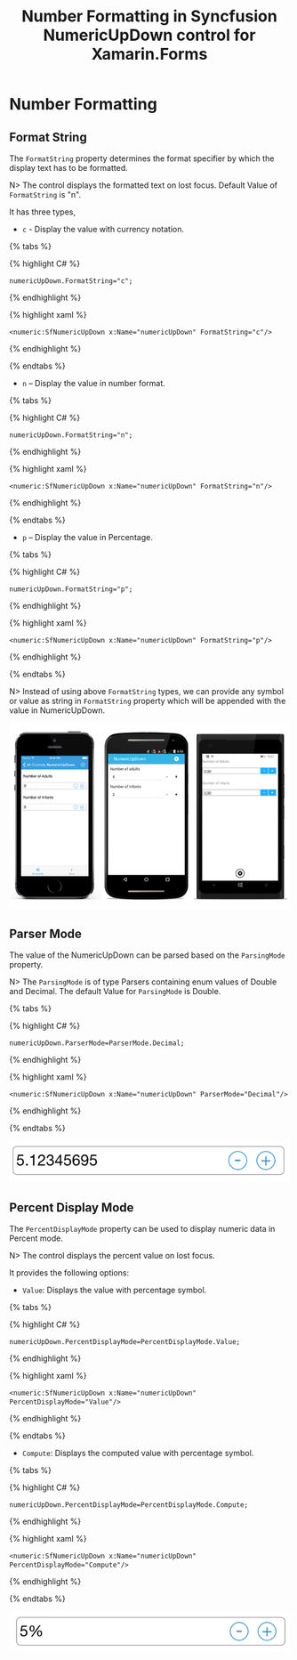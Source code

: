 ﻿---
layout: post
title: Number Formatting in Syncfusion NumericUpDown control for Xamarin.Forms
description: Learn how to add format String, enable parser mode and percent display mode for NumericUpDown control.
platform: Xamarin.Forms
control: NumericUpDown
documentation: ug
---
# Number Formatting

## Format String

The `FormatString` property determines the format specifier by which the display text has to be formatted. 

N> The control displays the formatted text on lost focus. Default Value of `FormatString` is "n".

It has three types,

* `c` - Display the value with currency notation.

{% tabs %}
	
{% highlight C# %}
	
	numericUpDown.FormatString="c";
	 
{% endhighlight %}

{% highlight xaml %}

	<numeric:SfNumericUpDown x:Name="numericUpDown" FormatString="c"/>
	
{% endhighlight %}

{% endtabs %}

* `n` – Display the value in number format.
	
{% tabs %}	
	
{% highlight C# %}
	
	numericUpDown.FormatString="n";
	 
{% endhighlight %}

{% highlight xaml %}

	<numeric:SfNumericUpDown x:Name="numericUpDown" FormatString="n"/>
	
{% endhighlight %}

{% endtabs %}

* `p` – Display the value in Percentage.
	
{% tabs %}	
	
{% highlight C# %}

	numericUpDown.FormatString="p";
	 
{% endhighlight %}

{% highlight xaml %}

	<numeric:SfNumericUpDown x:Name="numericUpDown" FormatString="p"/>
	
{% endhighlight %}

{% endtabs %}

	
N> Instead of using above `FormatString` types, we can provide any symbol or value as string in `FormatString` property which will be appended with the value in NumericUpDown.

![](images/format.png)

## Parser Mode

The value of the NumericUpDown can be parsed based on the `ParsingMode` property. 

N> The `ParsingMode` is of type Parsers containing enum values of Double and Decimal. The default Value for `ParsingMode` is Double.

{% tabs %}

{% highlight C# %}

	numericUpDown.ParserMode=ParserMode.Decimal;
	  
{% endhighlight %}

{% highlight xaml %}

	<numeric:SfNumericUpDown x:Name="numericUpDown" ParserMode="Decimal"/>
	
{% endhighlight %}

{% endtabs %}


![](images/ParserMode.png)

## Percent Display Mode

The `PercentDisplayMode` property can be used to display numeric data in Percent mode. 

N> The control displays the percent value on lost focus. 

It provides the following options:

* `Value`: Displays the value with percentage symbol.

{% tabs %}

{% highlight C# %}

	numericUpDown.PercentDisplayMode=PercentDisplayMode.Value;

{% endhighlight %}

{% highlight xaml %}

	<numeric:SfNumericUpDown x:Name="numericUpDown" PercentDisplayMode="Value"/>
	
{% endhighlight %}

{% endtabs %}


* `Compute`: Displays the computed value with percentage symbol.

{% tabs %}

{% highlight C# %}

	numericUpDown.PercentDisplayMode=PercentDisplayMode.Compute;

{% endhighlight %}

{% highlight xaml %}

	<numeric:SfNumericUpDown x:Name="numericUpDown" PercentDisplayMode="Compute"/>
	
{% endhighlight %}

{% endtabs %}


![](images/PercentageDisplayMode.png)